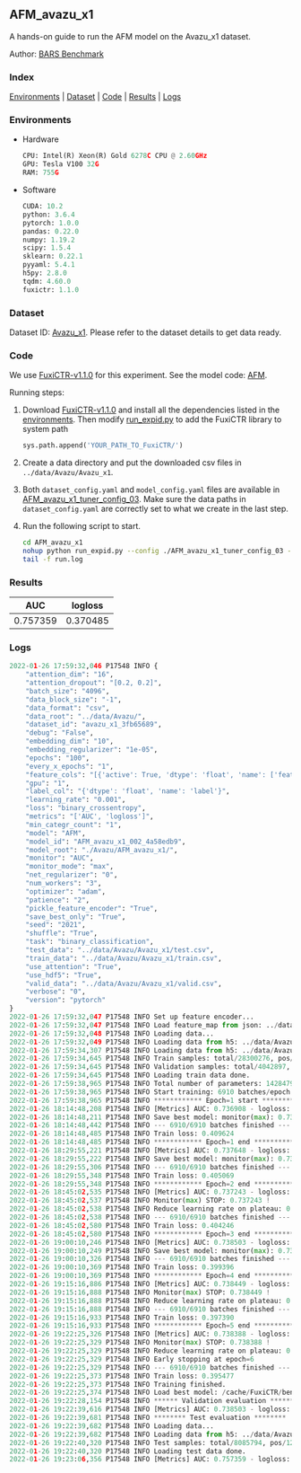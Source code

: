## AFM_avazu_x1

A hands-on guide to run the AFM model on the Avazu_x1 dataset.

Author: [BARS Benchmark](https://github.com/reczoo/BARS/blob/main/CITATION)

### Index
[Environments](#Environments) | [Dataset](#Dataset) | [Code](#Code) | [Results](#Results) | [Logs](#Logs)

### Environments
+ Hardware

  ```python
  CPU: Intel(R) Xeon(R) Gold 6278C CPU @ 2.60GHz
  GPU: Tesla V100 32G
  RAM: 755G

  ```

+ Software

  ```python
  CUDA: 10.2
  python: 3.6.4
  pytorch: 1.0.0
  pandas: 0.22.0
  numpy: 1.19.2
  scipy: 1.5.4
  sklearn: 0.22.1
  pyyaml: 5.4.1
  h5py: 2.8.0
  tqdm: 4.60.0
  fuxictr: 1.1.0

  ```

### Dataset
Dataset ID: [Avazu_x1](https://github.com/reczoo/Datasets/tree/main/Avazu/Avazu_x1). Please refer to the dataset details to get data ready.

### Code

We use [FuxiCTR-v1.1.0](https://github.com/reczoo/FuxiCTR/tree/v1.1.0) for this experiment. See the model code: [AFM](https://github.com/reczoo/FuxiCTR/blob/v1.1.0/fuxictr/pytorch/models/AFM.py).

Running steps:

1. Download [FuxiCTR-v1.1.0](https://github.com/reczoo/FuxiCTR/archive/refs/tags/v1.1.0.zip) and install all the dependencies listed in the [environments](#environments). Then modify [run_expid.py](./run_expid.py#L5) to add the FuxiCTR library to system path
    
    ```python
    sys.path.append('YOUR_PATH_TO_FuxiCTR/')
    ```

2. Create a data directory and put the downloaded csv files in `../data/Avazu/Avazu_x1`.

3. Both `dataset_config.yaml` and `model_config.yaml` files are available in [AFM_avazu_x1_tuner_config_03](./AFM_avazu_x1_tuner_config_03). Make sure the data paths in `dataset_config.yaml` are correctly set to what we create in the last step.

4. Run the following script to start.

    ```bash
    cd AFM_avazu_x1
    nohup python run_expid.py --config ./AFM_avazu_x1_tuner_config_03 --expid AFM_avazu_x1_002_4a58edb9 --gpu 0 > run.log &
    tail -f run.log
    ```

### Results

| AUC | logloss  |
|:--------------------:|:--------------------:|
| 0.757359 | 0.370485  |


### Logs
```python
2022-01-26 17:59:32,046 P17548 INFO {
    "attention_dim": "16",
    "attention_dropout": "[0.2, 0.2]",
    "batch_size": "4096",
    "data_block_size": "-1",
    "data_format": "csv",
    "data_root": "../data/Avazu/",
    "dataset_id": "avazu_x1_3fb65689",
    "debug": "False",
    "embedding_dim": "10",
    "embedding_regularizer": "1e-05",
    "epochs": "100",
    "every_x_epochs": "1",
    "feature_cols": "[{'active': True, 'dtype': 'float', 'name': ['feat_1', 'feat_2', 'feat_3', 'feat_4', 'feat_5', 'feat_6', 'feat_7', 'feat_8', 'feat_9', 'feat_10', 'feat_11', 'feat_12', 'feat_13', 'feat_14', 'feat_15', 'feat_16', 'feat_17', 'feat_18', 'feat_19', 'feat_20', 'feat_21', 'feat_22'], 'type': 'categorical'}]",
    "gpu": "1",
    "label_col": "{'dtype': 'float', 'name': 'label'}",
    "learning_rate": "0.001",
    "loss": "binary_crossentropy",
    "metrics": "['AUC', 'logloss']",
    "min_categr_count": "1",
    "model": "AFM",
    "model_id": "AFM_avazu_x1_002_4a58edb9",
    "model_root": "./Avazu/AFM_avazu_x1/",
    "monitor": "AUC",
    "monitor_mode": "max",
    "net_regularizer": "0",
    "num_workers": "3",
    "optimizer": "adam",
    "patience": "2",
    "pickle_feature_encoder": "True",
    "save_best_only": "True",
    "seed": "2021",
    "shuffle": "True",
    "task": "binary_classification",
    "test_data": "../data/Avazu/Avazu_x1/test.csv",
    "train_data": "../data/Avazu/Avazu_x1/train.csv",
    "use_attention": "True",
    "use_hdf5": "True",
    "valid_data": "../data/Avazu/Avazu_x1/valid.csv",
    "verbose": "0",
    "version": "pytorch"
}
2022-01-26 17:59:32,047 P17548 INFO Set up feature encoder...
2022-01-26 17:59:32,047 P17548 INFO Load feature_map from json: ../data/Avazu/avazu_x1_3fb65689/feature_map.json
2022-01-26 17:59:32,048 P17548 INFO Loading data...
2022-01-26 17:59:32,049 P17548 INFO Loading data from h5: ../data/Avazu/avazu_x1_3fb65689/train.h5
2022-01-26 17:59:34,307 P17548 INFO Loading data from h5: ../data/Avazu/avazu_x1_3fb65689/valid.h5
2022-01-26 17:59:34,645 P17548 INFO Train samples: total/28300276, pos/4953382, neg/23346894, ratio/17.50%, blocks/1
2022-01-26 17:59:34,645 P17548 INFO Validation samples: total/4042897, pos/678699, neg/3364198, ratio/16.79%, blocks/1
2022-01-26 17:59:34,645 P17548 INFO Loading train data done.
2022-01-26 17:59:38,965 P17548 INFO Total number of parameters: 14284792.
2022-01-26 17:59:38,965 P17548 INFO Start training: 6910 batches/epoch
2022-01-26 17:59:38,965 P17548 INFO ************ Epoch=1 start ************
2022-01-26 18:14:48,208 P17548 INFO [Metrics] AUC: 0.736908 - logloss: 0.401249
2022-01-26 18:14:48,211 P17548 INFO Save best model: monitor(max): 0.736908
2022-01-26 18:14:48,442 P17548 INFO --- 6910/6910 batches finished ---
2022-01-26 18:14:48,485 P17548 INFO Train loss: 0.409624
2022-01-26 18:14:48,485 P17548 INFO ************ Epoch=1 end ************
2022-01-26 18:29:55,221 P17548 INFO [Metrics] AUC: 0.737648 - logloss: 0.401328
2022-01-26 18:29:55,222 P17548 INFO Save best model: monitor(max): 0.737648
2022-01-26 18:29:55,306 P17548 INFO --- 6910/6910 batches finished ---
2022-01-26 18:29:55,348 P17548 INFO Train loss: 0.405069
2022-01-26 18:29:55,348 P17548 INFO ************ Epoch=2 end ************
2022-01-26 18:45:02,535 P17548 INFO [Metrics] AUC: 0.737243 - logloss: 0.401850
2022-01-26 18:45:02,537 P17548 INFO Monitor(max) STOP: 0.737243 !
2022-01-26 18:45:02,538 P17548 INFO Reduce learning rate on plateau: 0.000100
2022-01-26 18:45:02,538 P17548 INFO --- 6910/6910 batches finished ---
2022-01-26 18:45:02,580 P17548 INFO Train loss: 0.404246
2022-01-26 18:45:02,580 P17548 INFO ************ Epoch=3 end ************
2022-01-26 19:00:10,246 P17548 INFO [Metrics] AUC: 0.738503 - logloss: 0.401095
2022-01-26 19:00:10,249 P17548 INFO Save best model: monitor(max): 0.738503
2022-01-26 19:00:10,326 P17548 INFO --- 6910/6910 batches finished ---
2022-01-26 19:00:10,369 P17548 INFO Train loss: 0.399396
2022-01-26 19:00:10,369 P17548 INFO ************ Epoch=4 end ************
2022-01-26 19:15:16,886 P17548 INFO [Metrics] AUC: 0.738449 - logloss: 0.401243
2022-01-26 19:15:16,888 P17548 INFO Monitor(max) STOP: 0.738449 !
2022-01-26 19:15:16,888 P17548 INFO Reduce learning rate on plateau: 0.000010
2022-01-26 19:15:16,888 P17548 INFO --- 6910/6910 batches finished ---
2022-01-26 19:15:16,933 P17548 INFO Train loss: 0.397390
2022-01-26 19:15:16,933 P17548 INFO ************ Epoch=5 end ************
2022-01-26 19:22:25,326 P17548 INFO [Metrics] AUC: 0.738388 - logloss: 0.401492
2022-01-26 19:22:25,329 P17548 INFO Monitor(max) STOP: 0.738388 !
2022-01-26 19:22:25,329 P17548 INFO Reduce learning rate on plateau: 0.000001
2022-01-26 19:22:25,329 P17548 INFO Early stopping at epoch=6
2022-01-26 19:22:25,329 P17548 INFO --- 6910/6910 batches finished ---
2022-01-26 19:22:25,373 P17548 INFO Train loss: 0.395477
2022-01-26 19:22:25,373 P17548 INFO Training finished.
2022-01-26 19:22:25,374 P17548 INFO Load best model: /cache/FuxiCTR/benchmarks/Avazu/AFM_avazu_x1/avazu_x1_3fb65689/AFM_avazu_x1_002_4a58edb9.model
2022-01-26 19:22:28,154 P17548 INFO ****** Validation evaluation ******
2022-01-26 19:22:39,616 P17548 INFO [Metrics] AUC: 0.738503 - logloss: 0.401095
2022-01-26 19:22:39,681 P17548 INFO ******** Test evaluation ********
2022-01-26 19:22:39,682 P17548 INFO Loading data...
2022-01-26 19:22:39,682 P17548 INFO Loading data from h5: ../data/Avazu/avazu_x1_3fb65689/test.h5
2022-01-26 19:22:40,320 P17548 INFO Test samples: total/8085794, pos/1232985, neg/6852809, ratio/15.25%, blocks/1
2022-01-26 19:22:40,320 P17548 INFO Loading test data done.
2022-01-26 19:23:06,356 P17548 INFO [Metrics] AUC: 0.757359 - logloss: 0.370485

```
